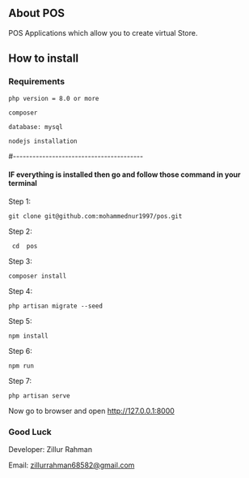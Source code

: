 ## About POS

POS Applications which allow you to create virtual Store.

## How to install

### Requirements
`` php version = 8.0 or more ``

`` composer ``

`` database: mysql ``

`` nodejs installation ``

#----------------------------------------
#### IF everything is installed then go and follow those command in your terminal


Step 1:

`` git clone git@github.com:mohammednur1997/pos.git ``

Step 2:

`` cd  pos``

Step 3:

`` composer install ``

Step 4:

`` php artisan migrate --seed ``

Step 5:

`` npm install ``

Step 6:

`` npm run  ``

Step 7:

`` php artisan serve ``

Now go to browser and open http://127.0.0.1:8000

### Good Luck

Developer: Zillur Rahman

Email: zillurrahman68582@gmail.com